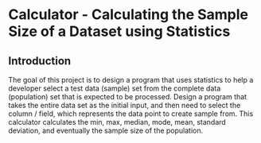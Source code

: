 # Calculator - Calculating the Sample Size of a Dataset using Statistics

## Introduction

The goal of this project is to design a program that uses statistics to help a developer select a test data (sample) set from the complete data (population) set that is expected to be processed. Design a program that takes the entire data set as the initial input, and then need to select the column / field, which represents the data point to create sample from. This calculator calculates the min, max, median, mode, mean, standard deviation, and eventually the sample size of the population.
